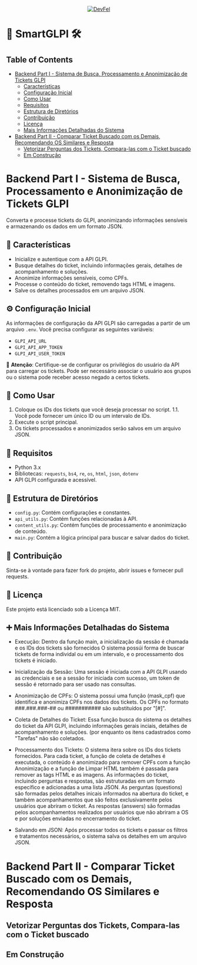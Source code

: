 <p align="center">
  <a href="https://devfel.com/" rel="noopener">
 <img src="https://devfel.com/imgs/devfel-logo-01.JPG" alt="DevFel"></a>
</p>

# 🎫 SmartGLPI 🛠️

## Table of Contents

- [Backend Part I - Sistema de Busca, Processamento e Anonimização de Tickets GLPI](#backend-part-i---sistema-de-busca-processamento-e-anonimização-de-tickets-glpi-)
  - [Características](#-características)
  - [Configuração Inicial](#-configuração-inicial)
  - [Como Usar](#-como-usar)
  - [Requisitos](#-requisitos)
  - [Estrutura de Diretórios](#-estrutura-de-diretórios)
  - [Contribuição](#-contribuição)
  - [Licença](#-licença)
  - [Mais Informações Detalhadas do Sistema](#-mais-informações-detalhadas-do-sistema)
- [Backend Part II - Comparar Ticket Buscado com os Demais, Recomendando OS Similares e Resposta](#backend-part-ii---comparar-ticket-buscado-com-os-demais-recomendando-os-similares-e-resposta-)
  - [Vetorizar Perguntas dos Tickets, Compara-las com o Ticket buscado](#vetorizar-perguntas-dos-tickets-compara-las-com-o-ticket-buscado)
  - [Em Construção](#em-construção)

# Backend Part I - Sistema de Busca, Processamento e Anonimização de Tickets GLPI

Converta e processe tickets do GLPI, anonimizando informações sensíveis e armazenando os dados em um formato JSON.

## 🌟 Características

- Inicialize e autentique com a API GLPI.
- Busque detalhes do ticket, incluindo informações gerais, detalhes de acompanhamento e soluções.
- Anonimize informações sensíveis, como CPFs.
- Processe o conteúdo do ticket, removendo tags HTML e imagens.
- Salve os detalhes processados em um arquivo JSON.

## ⚙️ Configuração Inicial

As informações de configuração da API GLPI são carregadas a partir de um arquivo `.env`. Você precisa configurar as seguintes variáveis:

- `GLPI_API_URL`
- `GLPI_API_APP_TOKEN`
- `GLPI_API_USER_TOKEN`

🚨 **Atenção**: Certifique-se de configurar os privilégios do usuário da API para carregar os tickets. Pode ser necessário associar o usuário aos grupos ou o sistema pode receber acesso negado a certos tickets.

## 🚀 Como Usar

1. Coloque os IDs dos tickets que você deseja processar no script.
   1.1. Você pode fornecer um único ID ou um intervalo de IDs.
2. Execute o script principal.
3. Os tickets processados e anonimizados serão salvos em um arquivo JSON.

## 🔧 Requisitos

- Python 3.x
- Bibliotecas: `requests`, `bs4`, `re`, `os`, `html`, `json`, `dotenv`
- API GLPI configurada e acessível.

## 📂 Estrutura de Diretórios

- `config.py`: Contém configurações e constantes.
- `api_utils.py`: Contém funções relacionadas à API.
- `content_utils.py`: Contém funções de processamento e anonimização de conteúdo.
- `main.py`: Contém a lógica principal para buscar e salvar dados do ticket.

## 🙌 Contribuição

Sinta-se à vontade para fazer fork do projeto, abrir issues e fornecer pull requests.

## 📜 Licença

Este projeto está licenciado sob a Licença MIT.

## ➕ Mais Informações Detalhadas do Sistema

- Execução:
  Dentro da função main, a inicialização da sessão é chamada e os IDs dos tickets são fornecidos O sistema possúi forma de buscar tickets de forma individal ou em um intervalo, e o processamento dos tickets é iniciado.

- Inicialização da Sessão:
  Uma sessão é iniciada com a API GLPI usando as credenciais e se a sessão for iniciada com sucesso, um token de sessão é retornado para ser usado nas consultas.

- Anonimização de CPFs:
  O sistema possui uma função (mask_cpf) que identifica e anonimiza CPFs nos dados dos tickets. Os CPFs no formato ###.###.###-## ou ########### são substituídos por "[#]".

- Coleta de Detalhes do Ticket:
  Essa função busca do sistema os detalhes do ticket da API GLPI, incluindo informações gerais inciais, detalhes de acompanhamento e soluções. (por enquanto os itens cadastrados como "Tarefas" não são coletados.

- Processamento dos Tickets:
  O sistema itera sobre os IDs dos tickets fornecidos.
  Para cada ticket, a função de coleta de detalhes é executada, o conteúdo é anonimizado para remover CPFs com a função Anonimização e a função de Limpar HTML também é passada para remover as tags HTML e as imagens.
  As informações do ticket, incluindo perguntas e respostas, são estruturadas em um formato específico e adicionadas a uma lista JSON.
  As perguntas (questions) são formadas pelos detalhes inicais informados na abertura do ticket, e também acompanhamentos que são feitos exclusivamente pelos usuários que abriram o ticket.
  As respostas (answers) são formadas pelos acompanhamentos realizados por usuários que não abriram a OS e por soluções enviadas no encerramento do ticket.

- Salvando em JSON:
  Após processar todos os tickets e passar os filtros e tratamentos necessários, o sistema salva os detalhes em um arquivo JSON.

# Backend Part II - Comparar Ticket Buscado com os Demais, Recomendando OS Similares e Resposta

## Vetorizar Perguntas dos Tickets, Compara-las com o Ticket buscado

## Em Construção
